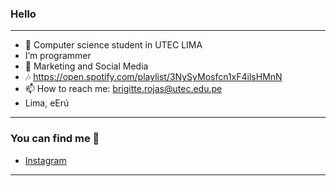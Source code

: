 ### Hello

  
---
- 🔭 Computer science student in UTEC  LIMA
-  I’m programmer
- 👯 Marketing and Social Media
- 🎶 https://open.spotify.com/playlist/3NySyMosfcn1xF4ilsHMnN
- 📫 How to reach me: brigitte.rojas@utec.edu.pe
- Lima, eErú
---
### You can find me 📲
 - [Instagram](https://www.instagram.com/dayane_rojas/)

---
